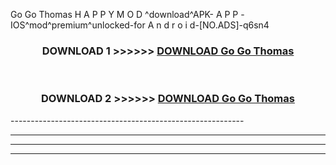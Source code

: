  Go Go Thomas  H A P P Y M O D ^download^APK- A P P -IOS^mod^premium^unlocked-for A n d r o i d-[NO.ADS]-q6sn4



<div align="center">

<h3>DOWNLOAD 1 >>>>>> <a href="https://en-mod.web.app/?en= Go Go Thomas ">DOWNLOAD Go Go Thomas  </a></h3><br>

<h3>DOWNLOAD 2 >>>>>> <a href="https://en-mod.web.app/?en= Go Go Thomas ">DOWNLOAD Go Go Thomas  </a></h3>

</div>
----------------------------------------------------------

----------------------------------------------------------

----------------------------------------------------------

----------------------------------------------------------



